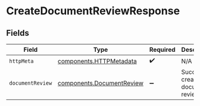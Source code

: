 # CreateDocumentReviewResponse


## Fields

| Field                                                                  | Type                                                                   | Required                                                               | Description                                                            |
| ---------------------------------------------------------------------- | ---------------------------------------------------------------------- | ---------------------------------------------------------------------- | ---------------------------------------------------------------------- |
| `httpMeta`                                                             | [components.HTTPMetadata](../../models/components/httpmetadata.md)     | :heavy_check_mark:                                                     | N/A                                                                    |
| `documentReview`                                                       | [components.DocumentReview](../../models/components/documentreview.md) | :heavy_minus_sign:                                                     | Successful creation of document review                                 |